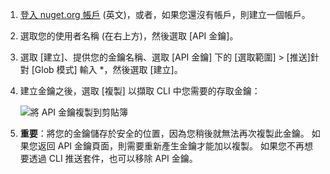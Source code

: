 1. [登入 nuget.org 帳戶](https://www.nuget.org/users/account/LogOn?returnUrl=%2F) \(英文\)，或者，如果您還沒有帳戶，則建立一個帳戶。

1. 選取您的使用者名稱 (在右上方)，然後選取 [API 金鑰]。

1. 選取 [建立]、提供您的金鑰名稱、選取 [API 金鑰] 下的 [選取範圍] > [推送]針對 [Glob 模式] 輸入 *，然後選取 [建立]。

1. 建立金鑰之後，選取 [複製] 以擷取 CLI 中您需要的存取金鑰：

    ![將 API 金鑰複製到剪貼簿](../media/QS_Create-02-APIKey.png)

1. **重要**：將您的金鑰儲存於安全的位置，因為您稍後就無法再次複製此金鑰。 如果您返回 API 金鑰頁面，則需要重新產生金鑰才能加以複製。 如果您不再想要透過 CLI 推送套件，也可以移除 API 金鑰。